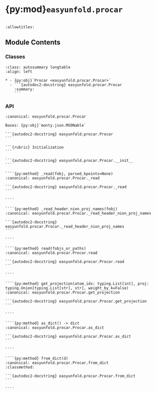 # {py:mod}`easyunfold.procar`

```{py:module} easyunfold.procar
```

```{autodoc2-docstring} easyunfold.procar
:allowtitles:
```

## Module Contents

### Classes

````{list-table}
:class: autosummary longtable
:align: left

* - {py:obj}`Procar <easyunfold.procar.Procar>`
  - ```{autodoc2-docstring} easyunfold.procar.Procar
    :summary:
    ```
````

### API

`````{py:class} Procar(fobjs_or_paths=None, is_soc=False)
:canonical: easyunfold.procar.Procar

Bases: {py:obj}`monty.json.MSONable`

```{autodoc2-docstring} easyunfold.procar.Procar
```

```{rubric} Initialization
```

```{autodoc2-docstring} easyunfold.procar.Procar.__init__
```

````{py:method} _read(fobj, parsed_kpoints=None)
:canonical: easyunfold.procar.Procar._read

```{autodoc2-docstring} easyunfold.procar.Procar._read
```

````

````{py:method} _read_header_nion_proj_names(fobj)
:canonical: easyunfold.procar.Procar._read_header_nion_proj_names

```{autodoc2-docstring} easyunfold.procar.Procar._read_header_nion_proj_names
```

````

````{py:method} read(fobjs_or_paths)
:canonical: easyunfold.procar.Procar.read

```{autodoc2-docstring} easyunfold.procar.Procar.read
```

````

````{py:method} get_projection(atom_idx: typing.List[int], proj: typing.Union[typing.List[str], str], weight_by_k=False)
:canonical: easyunfold.procar.Procar.get_projection

```{autodoc2-docstring} easyunfold.procar.Procar.get_projection
```

````

````{py:method} as_dict() -> dict
:canonical: easyunfold.procar.Procar.as_dict

```{autodoc2-docstring} easyunfold.procar.Procar.as_dict
```

````

````{py:method} from_dict(d)
:canonical: easyunfold.procar.Procar.from_dict
:classmethod:

```{autodoc2-docstring} easyunfold.procar.Procar.from_dict
```

````

`````
